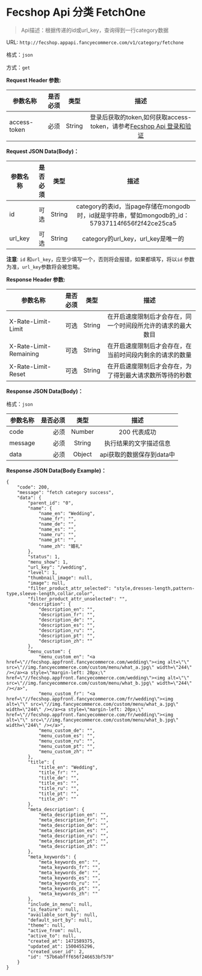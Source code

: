 Fecshop Api 分类 FetchOne
=========================

> Api描述：根据传递的id或url_key，查询得到一行category数据


URL: `http://fecshop.appapi.fancyecommerce.com/v1/category/fetchone`

格式：`json`

方式：`get`

**Request Header 参数:**


| 参数名称        | 是否必须    |  类型       |  描述     |
| ----------------| -----:      | :----:      |:----:     |
| access-token    | 必须        |   String    | 登录后获取的token,如何获取access-token，请参考[Fecshop Api 登录和验证](fecshop-api-login-and-verification.md)|


**Request JSON Data(Body)：**

| 参数名称        | 是否必须    |  类型       |  描述     |
| ----------------| -----:      | :----:      |:----:     |
| id              | 可选        |   String    | category的表id，当page存储在mongodb时，id就是字符串，譬如mongodb的_id：57937114f656f2f42ce25ca5|
| url_key         | 可选        |   String    | category的url_key，url_key是唯一的|

**注意**: `id` 和`url_key`，应至少填写一个，否则将会报错，如果都填写，将以`id`
参数为准，`url_key`参数将会被忽略。

**Response Header 参数:**


| 参数名称                    | 是否必须    |  类型       |  描述     |
| ----------------------------| -----:      | :----:      |:----:     |
| X-Rate-Limit-Limit          | 可选        |   String    | 在开启速度限制后才会存在，同一个时间段所允许的请求的最大数目|
| X-Rate-Limit-Remaining      | 可选        |   String    | 在开启速度限制后才会存在，在当前时间段内剩余的请求的数量|
| X-Rate-Limit-Reset          | 可选        |   String    | 在开启速度限制后才会存在，为了得到最大请求数所等待的秒数|



**Response JSON Data(Body)：**

格式：`json`

| 参数名称        | 是否必须    |  类型       |  描述        |
| ----------------| -----:      | :----:      |:----:        | 
| code            | 必须        |   Number    | 200 代表成功 |
| message         | 必须        |   String    | 执行结果的文字描述信息  |
| data            | 必须        |   Object    | api获取的数据保存到data中  |

**Response JSON Data(Body Example)：**

```
{
    "code": 200,
    "message": "fetch category success",
    "data": {
        "parent_id": "0",  
        "name": {
            "name_en": "Wedding",
            "name_fr": "",
            "name_de": "",
            "name_es": "",
            "name_ru": "",
            "name_pt": "",
            "name_zh": "婚礼"
        },
        "status": 1,
        "menu_show": 1,
        "url_key": "/wedding",
        "level": 1,
        "thumbnail_image": null,
        "image": null,
        "filter_product_attr_selected": "style,dresses-length,pattern-type,sleeve-length,collar,color",
        "filter_product_attr_unselected": "",
        "description": {
            "description_en": "",
            "description_fr": "",
            "description_de": "",
            "description_es": "",
            "description_ru": "",
            "description_pt": "",
            "description_zh": ""
        },
        "menu_custom": {
            "menu_custom_en": "<a href=\"//fecshop.appfront.fancyecommerce.com/wedding\"><img alt=\"\" src=\"//img.fancyecommerce.com/custom/menu/what_a.jpg\" width=\"244\" /></a><a style=\"margin-left: 20px;\" href=\"//fecshop.appfront.fancyecommerce.com/wedding\"><img alt=\"\" src=\"//img.fancyecommerce.com/custom/menu/what_b.jpg\" width=\"244\" /></a>",
            "menu_custom_fr": "<a href=\"//fecshop.appfront.fancyecommerce.com/fr/wedding\"><img alt=\"\" src=\"//img.fancyecommerce.com/custom/menu/what_a.jpg\" width=\"244\" /></a><a style=\"margin-left: 20px;\" href=\"//fecshop.appfront.fancyecommerce.com/fr/wedding\"><img alt=\"\" src=\"//img.fancyecommerce.com/custom/menu/what_b.jpg\" width=\"244\" /></a>",
            "menu_custom_de": "",
            "menu_custom_es": "",
            "menu_custom_ru": "",
            "menu_custom_pt": "",
            "menu_custom_zh": ""
        },
        "title": {
            "title_en": "Wedding",
            "title_fr": "",
            "title_de": "",
            "title_es": "",
            "title_ru": "",
            "title_pt": "",
            "title_zh": ""
        },
        "meta_description": {
            "meta_description_en": "",
            "meta_description_fr": "",
            "meta_description_de": "",
            "meta_description_es": "",
            "meta_description_ru": "",
            "meta_description_pt": "",
            "meta_description_zh": ""
        },
        "meta_keywords": {
            "meta_keywords_en": "",
            "meta_keywords_fr": "",
            "meta_keywords_de": "",
            "meta_keywords_es": "",
            "meta_keywords_ru": "",
            "meta_keywords_pt": "",
            "meta_keywords_zh": ""
        },
        "include_in_menu": null,
        "is_feature": null,
        "available_sort_by": null,
        "default_sort_by": null,
        "theme": null,
        "active_from": null,
        "active_to": null,
        "created_at": 1471589375,
        "updated_at": 1500455296,
        "created_user_id": 2,
        "id": "57b6abfff656f246653bf570"
    }
}

```
